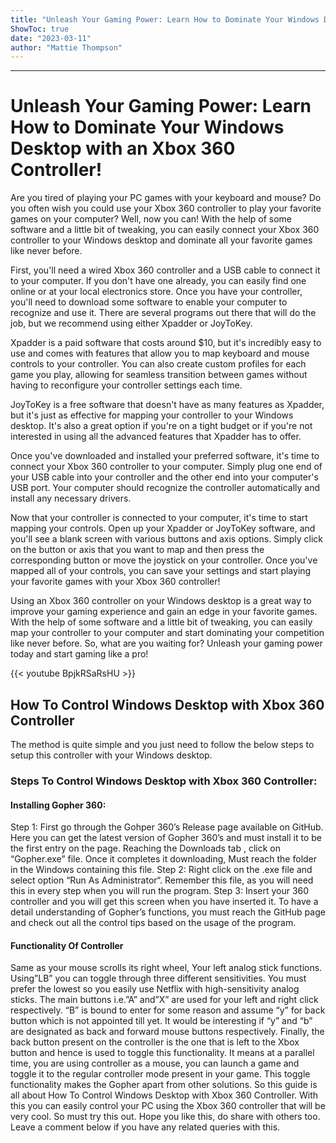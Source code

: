 ```yaml
---
title: "Unleash Your Gaming Power: Learn How to Dominate Your Windows Desktop with an Xbox 360 Controller!"
ShowToc: true 
date: "2023-03-11"
author: "Mattie Thompson"
---
```

*****
# Unleash Your Gaming Power: Learn How to Dominate Your Windows Desktop with an Xbox 360 Controller!

Are you tired of playing your PC games with your keyboard and mouse? Do you often wish you could use your Xbox 360 controller to play your favorite games on your computer? Well, now you can! With the help of some software and a little bit of tweaking, you can easily connect your Xbox 360 controller to your Windows desktop and dominate all your favorite games like never before.

First, you'll need a wired Xbox 360 controller and a USB cable to connect it to your computer. If you don't have one already, you can easily find one online or at your local electronics store. Once you have your controller, you'll need to download some software to enable your computer to recognize and use it. There are several programs out there that will do the job, but we recommend using either Xpadder or JoyToKey.

Xpadder is a paid software that costs around $10, but it's incredibly easy to use and comes with features that allow you to map keyboard and mouse controls to your controller. You can also create custom profiles for each game you play, allowing for seamless transition between games without having to reconfigure your controller settings each time.

JoyToKey is a free software that doesn't have as many features as Xpadder, but it's just as effective for mapping your controller to your Windows desktop. It's also a great option if you're on a tight budget or if you're not interested in using all the advanced features that Xpadder has to offer.

Once you've downloaded and installed your preferred software, it's time to connect your Xbox 360 controller to your computer. Simply plug one end of your USB cable into your controller and the other end into your computer's USB port. Your computer should recognize the controller automatically and install any necessary drivers.

Now that your controller is connected to your computer, it's time to start mapping your controls. Open up your Xpadder or JoyToKey software, and you'll see a blank screen with various buttons and axis options. Simply click on the button or axis that you want to map and then press the corresponding button or move the joystick on your controller. Once you've mapped all of your controls, you can save your settings and start playing your favorite games with your Xbox 360 controller!

Using an Xbox 360 controller on your Windows desktop is a great way to improve your gaming experience and gain an edge in your favorite games. With the help of some software and a little bit of tweaking, you can easily map your controller to your computer and start dominating your competition like never before. So, what are you waiting for? Unleash your gaming power today and start gaming like a pro!

{{< youtube BpjkRSaRsHU >}} 



## How To Control Windows Desktop with Xbox 360 Controller


The method is quite simple and you just need to follow the below steps to setup this controller with your Windows desktop.

 
### Steps To Control Windows Desktop with Xbox 360 Controller:
 
#### Installing Gopher 360:


Step 1: First go through the Gohper 360’s Release page available on GitHub. Here you can get the latest version of Gopher 360’s and must install it to be the first entry on the page. Reaching the Downloads tab , click on “Gopher.exe” file. Once it completes it downloading, Must reach the folder in the Windows containing this file.
Step 2: Right click on the .exe file and select option “Run As Administrator“. Remember this file, as you will need this in every step when you will run the program.
Step 3: Insert your 360 controller and you will get this screen when you have inserted it. To have a detail understanding of Gopher’s functions, you must reach the GitHub page and check out all the control tips based on the usage of the program.

 
#### Functionality Of Controller


Same as your mouse scrolls its right wheel, Your left analog stick functions. Using”LB” you can toggle through three different sensitivities. You must prefer the lowest so you easily use Netflix with high-sensitivity analog sticks.
The main buttons i.e.”A” and”X” are used for your left and right click respectively. “B” is bound to enter for some reason and assume “y” for back button which is not appointed till yet. It would be interesting if “y” and “b” are designated as back and forward mouse buttons respectively.
Finally, the back button present on the controller is the one that is left to the Xbox button and hence is used to toggle this functionality. It means at a parallel time, you are using controller as a mouse, you can launch a game and toggle it to the regular controller mode present in your game.
This toggle functionality makes the Gopher apart from other solutions.
So this guide is all about How To Control Windows Desktop with Xbox 360 Controller. With this you can easily control your PC using the Xbox 360 controller that will be very cool. So must try this out. Hope you like this, do share with others too. Leave a comment below if you have any related queries with this.




